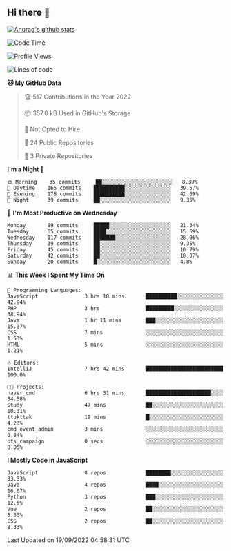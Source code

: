 ## Hi there 👋

[![Anurag's github stats](https://github-readme-stats.vercel.app/api?username=Songwonseok)](https://github.com/anuraghazra/github-readme-stats)



<!--START_SECTION:waka-->
![Code Time](http://img.shields.io/badge/Code%20Time-1%2C756%20hrs%2014%20mins-blue)

![Profile Views](http://img.shields.io/badge/Profile%20Views-0-blue)

![Lines of code](https://img.shields.io/badge/From%20Hello%20World%20I%27ve%20Written-3%20Million%20lines%20of%20code-blue)

**🐱 My GitHub Data** 

> 🏆 517 Contributions in the Year 2022
 > 
> 📦 357.0 kB Used in GitHub's Storage 
 > 
> 🚫 Not Opted to Hire
 > 
> 📜 24 Public Repositories 
 > 
> 🔑 3 Private Repositories  
 > 
**I'm a Night 🦉** 

```text
🌞 Morning    35 commits     ██░░░░░░░░░░░░░░░░░░░░░░░   8.39% 
🌆 Daytime    165 commits    ██████████░░░░░░░░░░░░░░░   39.57% 
🌃 Evening    178 commits    ██████████░░░░░░░░░░░░░░░   42.69% 
🌙 Night      39 commits     ██░░░░░░░░░░░░░░░░░░░░░░░   9.35%

```
📅 **I'm Most Productive on Wednesday** 

```text
Monday       89 commits     █████░░░░░░░░░░░░░░░░░░░░   21.34% 
Tuesday      65 commits     ████░░░░░░░░░░░░░░░░░░░░░   15.59% 
Wednesday    117 commits    ███████░░░░░░░░░░░░░░░░░░   28.06% 
Thursday     39 commits     ██░░░░░░░░░░░░░░░░░░░░░░░   9.35% 
Friday       45 commits     ██░░░░░░░░░░░░░░░░░░░░░░░   10.79% 
Saturday     42 commits     ██░░░░░░░░░░░░░░░░░░░░░░░   10.07% 
Sunday       20 commits     █░░░░░░░░░░░░░░░░░░░░░░░░   4.8%

```


📊 **This Week I Spent My Time On** 

```text
💬 Programming Languages: 
JavaScript               3 hrs 18 mins       ██████████░░░░░░░░░░░░░░░   42.94% 
PHP                      3 hrs               █████████░░░░░░░░░░░░░░░░   38.94% 
Java                     1 hr 11 mins        ███░░░░░░░░░░░░░░░░░░░░░░   15.37% 
CSS                      7 mins              ░░░░░░░░░░░░░░░░░░░░░░░░░   1.53% 
HTML                     5 mins              ░░░░░░░░░░░░░░░░░░░░░░░░░   1.21%

🔥 Editors: 
IntelliJ                 7 hrs 42 mins       █████████████████████████   100.0%

🐱‍💻 Projects: 
naver_cmd                6 hrs 31 mins       █████████████████████░░░░   84.58% 
Study                    47 mins             ██░░░░░░░░░░░░░░░░░░░░░░░   10.31% 
ttukttak                 19 mins             █░░░░░░░░░░░░░░░░░░░░░░░░   4.23% 
cmd_event_admin          3 mins              ░░░░░░░░░░░░░░░░░░░░░░░░░   0.84% 
bts_campaign             0 secs              ░░░░░░░░░░░░░░░░░░░░░░░░░   0.05%

```

**I Mostly Code in JavaScript** 

```text
JavaScript               8 repos             ████████░░░░░░░░░░░░░░░░░   33.33% 
Java                     4 repos             ████░░░░░░░░░░░░░░░░░░░░░   16.67% 
Python                   3 repos             ███░░░░░░░░░░░░░░░░░░░░░░   12.5% 
Vue                      2 repos             ██░░░░░░░░░░░░░░░░░░░░░░░   8.33% 
CSS                      2 repos             ██░░░░░░░░░░░░░░░░░░░░░░░   8.33%

```



 Last Updated on 19/09/2022 04:58:31 UTC
<!--END_SECTION:waka-->
